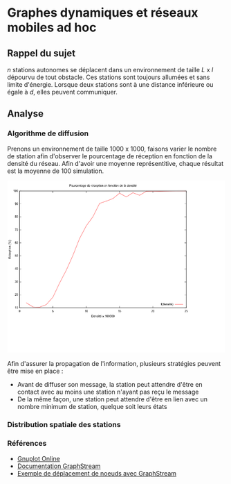 # Graphes dynamiques et réseaux mobiles ad hoc

## Rappel du sujet
*n* stations autonomes se déplacent dans un environnement de taille *L* x *l* dépourvu de tout obstacle. Ces stations sont toujours allumées et sans limite d'énergie. Lorsque deux stations sont à une distance inférieure ou égale à *d*, elles peuvent communiquer.

## Analyse
### Algorithme de diffusion

Prenons un environnement de taille 1000 x 1000, faisons varier le nombre de station afin d'observer le pourcentage de réception en fonction de la densité du réseau. Afin d'avoir une moyenne représentitive, chaque résultat est la moyenne de 100 simulation.

![Pourcentage de réception en fonction de la densité](https://github.com/CamilleSimon/reseau-ad-hoc/blob/master/fonction-densite.png)

Afin d'assurer la propagation de l'information, plusieurs stratégies peuvent être mise en place :
- Avant de diffuser son message, la station peut attendre d'être en contact avec au moins une station n'ayant pas reçu le message
- De la même façon, une station peut attendre d'être en lien avec un nombre minimum de station, quelque soit leurs états

### Distribution spatiale des stations



### Références
- [Gnuplot Online](http://gnuplot.respawned.com/)
- [Documentation GraphStream](http://graphstream-project.org/doc/)
- [Exemple de déplacement de noeuds avec GraphStream](https://www.javatips.net/api/gs-test-master/src/org/graphstream/ui/viewer/test/TestMovingNodes.java)
